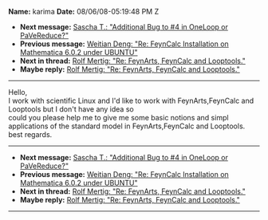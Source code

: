 **Name:** karima
**Date:** 08/06/08-05:19:48 PM Z

  - **Next message:** [Sascha T.: "Additional Bug to \#4 in OneLoop or
    PaVeReduce?"](0500.html)
  - **Previous message:** [Weitian Deng: "Re: FeynCalc Installation on
    Mathematica 6.0.2 under UBUNTU"](0498.html)
  - **Next in thread:** [Rolf Mertig: "Re: FeynArts, FeynCalc and
    Looptools."](0506.html)
  - **Maybe reply:** [Rolf Mertig: "Re: FeynArts, FeynCalc and
    Looptools."](0506.html)

-----

Hello,  
I work with scientific Linux and I'd like to work with FeynArts,FeynCalc
and Looptools but I don't have any idea so  
could you please help me to give me some basic notions and simpl
applications of the standard model in FeynArts,FeynCalc and Looptools.  
best regards.  

-----

  - **Next message:** [Sascha T.: "Additional Bug to \#4 in OneLoop or
    PaVeReduce?"](0500.html)
  - **Previous message:** [Weitian Deng: "Re: FeynCalc Installation on
    Mathematica 6.0.2 under UBUNTU"](0498.html)
  - **Next in thread:** [Rolf Mertig: "Re: FeynArts, FeynCalc and
    Looptools."](0506.html)
  - **Maybe reply:** [Rolf Mertig: "Re: FeynArts, FeynCalc and
    Looptools."](0506.html)

-----

